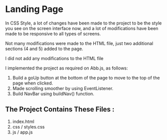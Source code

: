 # Landing Page

In CSS Style, a lot of changes have been made to the project to be the style you see on the screen interface now, and a lot of modifications have been made to be responsive to all types of screens.

Not many modifications were made to the HTML file, just two additional sections (4 and 5) added to the page.

I did not add any modifications to the HTML file

I implemented the project as required on Abb.js, as follows:

1. Build a goUp  button at the bottom of the page to move to the top of the page when clicked.
2. Made scrolling smoother by using EventListener.
3. Build NavBar using buildNav() function.


## The Project Contains These Files :
1. index.html
2. css /
styles.css
3. js /
app.js



